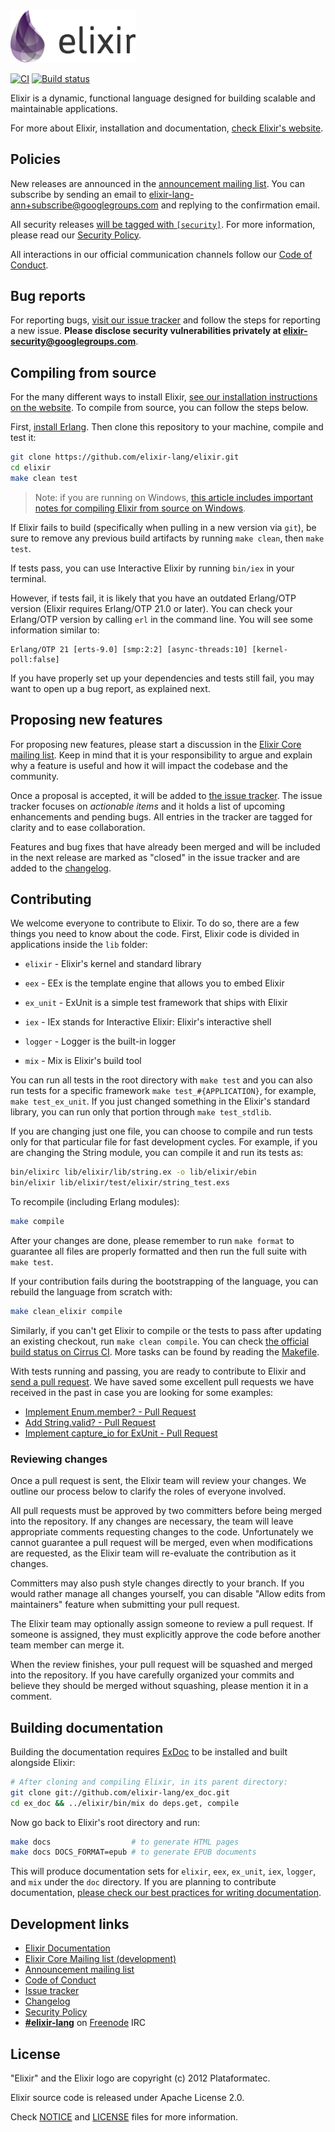 <img src="https://github.com/elixir-lang/elixir-lang.github.com/raw/master/images/logo/logo.png" width="200" alt="Elixir">

[![CI](https://github.com/elixir-lang/elixir/workflows/CI/badge.svg?branch=master)](https://github.com/elixir-lang/elixir/actions?query=branch%3Amaster+workflow%3ACI) [![Build status](https://api.cirrus-ci.com/github/elixir-lang/elixir.svg?branch=master)](https://cirrus-ci.com/github/elixir-lang/elixir)

Elixir is a dynamic, functional language designed for building scalable
and maintainable applications.

For more about Elixir, installation and documentation,
[check Elixir's website](https://elixir-lang.org/).

## Policies

New releases are announced in the [announcement mailing list][8].
You can subscribe by sending an email to elixir-lang-ann+subscribe@googlegroups.com and replying to the confirmation email.

All security releases [will be tagged with `[security]`][10]. For more information, please read our [Security Policy][9].

All interactions in our official communication channels follow our [Code of Conduct][1].

## Bug reports

For reporting bugs, [visit our issue tracker][2] and follow the steps
for reporting a new issue. **Please disclose security vulnerabilities
privately at elixir-security@googlegroups.com**.

## Compiling from source

For the many different ways to install Elixir,
[see our installation instructions on the website](https://elixir-lang.org/install.html).
To compile from source, you can follow the steps below.

First, [install Erlang](https://elixir-lang.org/install.html#installing-erlang). Then clone this repository to your machine, compile and test it:

```sh
git clone https://github.com/elixir-lang/elixir.git
cd elixir
make clean test
```

> Note: if you are running on Windows,
[this article includes important notes for compiling Elixir from source
on Windows](https://github.com/elixir-lang/elixir/wiki/Windows).

If Elixir fails to build (specifically when pulling in a new version via
`git`), be sure to remove any previous build artifacts by running
`make clean`, then `make test`.

If tests pass, you can use Interactive Elixir by running `bin/iex` in your terminal.

However, if tests fail, it is likely that you have an outdated Erlang/OTP version
(Elixir requires Erlang/OTP 21.0 or later). You can check your Erlang/OTP version
by calling `erl` in the command line. You will see some information similar to:

    Erlang/OTP 21 [erts-9.0] [smp:2:2] [async-threads:10] [kernel-poll:false]

If you have properly set up your dependencies and tests still fail,
you may want to open up a bug report, as explained next.

## Proposing new features

For proposing new features, please start a discussion in the
[Elixir Core mailing list][3]. Keep in mind that it is your responsibility
to argue and explain why a feature is useful and how it will impact the
codebase and the community.

Once a proposal is accepted, it will be added to [the issue tracker][2].
The issue tracker focuses on *actionable items* and it holds a list of
upcoming enhancements and pending bugs. All entries in the tracker are
tagged for clarity and to ease collaboration.

Features and bug fixes that have already been merged and will be included
in the next release are marked as "closed" in the issue tracker and are
added to the [changelog][7].

## Contributing

We welcome everyone to contribute to Elixir. To do so, there are a few
things you need to know about the code. First, Elixir code is divided
in applications inside the `lib` folder:

* `elixir` - Elixir's kernel and standard library

* `eex` - EEx is the template engine that allows you to embed Elixir

* `ex_unit` - ExUnit is a simple test framework that ships with Elixir

* `iex` - IEx stands for Interactive Elixir: Elixir's interactive shell

* `logger` - Logger is the built-in logger

* `mix` - Mix is Elixir's build tool

You can run all tests in the root directory with `make test` and you can
also run tests for a specific framework `make test_#{APPLICATION}`, for example,
`make test_ex_unit`. If you just changed something in the Elixir's standard
library, you can run only that portion through `make test_stdlib`.

If you are changing just one file, you can choose to compile and run tests only
for that particular file for fast development cycles. For example, if you
are changing the String module, you can compile it and run its tests as:

```sh
bin/elixirc lib/elixir/lib/string.ex -o lib/elixir/ebin
bin/elixir lib/elixir/test/elixir/string_test.exs
```

To recompile (including Erlang modules):

```sh
make compile
```

After your changes are done, please remember to run `make format` to guarantee
all files are properly formatted and then run the full suite with
`make test`.

If your contribution fails during the bootstrapping of the language,
you can rebuild the language from scratch with:

```sh
make clean_elixir compile
```

Similarly, if you can't get Elixir to compile or the tests to pass after
updating an existing checkout, run `make clean compile`. You can check
[the official build status on Cirrus CI](https://cirrus-ci.com/github/elixir-lang/elixir).
More tasks can be found by reading the [Makefile](Makefile).

With tests running and passing, you are ready to contribute to Elixir and
[send a pull request](https://help.github.com/articles/using-pull-requests/).
We have saved some excellent pull requests we have received in the past in
case you are looking for some examples:

* [Implement Enum.member? - Pull Request](https://github.com/elixir-lang/elixir/pull/992)
* [Add String.valid? - Pull Request](https://github.com/elixir-lang/elixir/pull/1058)
* [Implement capture_io for ExUnit - Pull Request](https://github.com/elixir-lang/elixir/pull/1059)

### Reviewing changes

Once a pull request is sent, the Elixir team will review your changes.
We outline our process below to clarify the roles of everyone involved.

All pull requests must be approved by two committers before being merged into
the repository. If any changes are necessary, the team will leave appropriate
comments requesting changes to the code. Unfortunately we cannot guarantee a
pull request will be merged, even when modifications are requested, as the Elixir
team will re-evaluate the contribution as it changes.

Committers may also push style changes directly to your branch. If you would
rather manage all changes yourself, you can disable "Allow edits from maintainers"
feature when submitting your pull request.

The Elixir team may optionally assign someone to review a pull request.
If someone is assigned, they must explicitly approve the code before
another team member can merge it.

When the review finishes, your pull request will be squashed and merged
into the repository. If you have carefully organized your commits and
believe they should be merged without squashing, please mention it in
a comment.

## Building documentation

Building the documentation requires [ExDoc](https://github.com/elixir-lang/ex_doc)
to be installed and built alongside Elixir:

```sh
# After cloning and compiling Elixir, in its parent directory:
git clone git://github.com/elixir-lang/ex_doc.git
cd ex_doc && ../elixir/bin/mix do deps.get, compile
```

Now go back to Elixir's root directory and run:

```sh
make docs                  # to generate HTML pages
make docs DOCS_FORMAT=epub # to generate EPUB documents
```

This will produce documentation sets for `elixir`, `eex`, `ex_unit`, `iex`, `logger`,
and `mix` under the `doc` directory. If you are planning to contribute documentation,
[please check our best practices for writing documentation](https://hexdocs.pm/elixir/writing-documentation.html).

## Development links

  * [Elixir Documentation][6]
  * [Elixir Core Mailing list (development)][3]
  * [Announcement mailing list][8]
  * [Code of Conduct][1]
  * [Issue tracker][2]
  * [Changelog][7]
  * [Security Policy][9]
  * **[#elixir-lang][4]** on [Freenode][5] IRC

  [1]: CODE_OF_CONDUCT.md
  [2]: https://github.com/elixir-lang/elixir/issues
  [3]: https://groups.google.com/group/elixir-lang-core
  [4]: https://webchat.freenode.net/?channels=#elixir-lang
  [5]: https://www.freenode.net
  [6]: https://elixir-lang.org/docs.html
  [7]: CHANGELOG.md
  [8]: https://groups.google.com/group/elixir-lang-ann
  [9]: SECURITY.md
  [10]: https://groups.google.com/forum/#!searchin/elixir-lang-ann/%5Bsecurity%5D%7Csort:date

## License

"Elixir" and the Elixir logo are copyright (c) 2012 Plataformatec.

Elixir source code is released under Apache License 2.0.

Check [NOTICE](NOTICE) and [LICENSE](LICENSE) files for more information.
